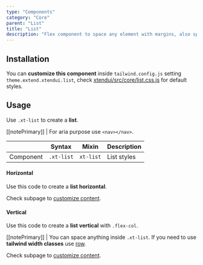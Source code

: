```yaml
---
type: "Components"
category: "Core"
parent: "List"
title: "List"
description: "Flex component to space any element with margins, also spaces vertically."
---
```


## Installation

You can **customize this component** inside `tailwind.config.js` setting `theme.extend.xtendui.list`, check [xtendui/src/core/list.css.js](https://github.com/minimit/xtendui/blob/beta/src/core/list.css.js) for default styles.

## Usage

Use `.xt-list` to create a **list**.

[[notePrimary]]
| For aria purpose use `<nav></nav>`.

<div class="xt-overflow-sub overflow-y-hidden overflow-x-scroll my-4 xt-my-auto w-full">

|                      | Syntax                          | Mixin            | Description                   |
| ----------------------- | ----------------------------------------- | -----------------------------| ----------------------------- |
| Component                  | `.xt-list`                     | `xt-list`                | List styles            |

</div>

#### Horizontal

Use this code to create a **list horizontal**.

<demo>
  <demoinline src="vanilla/components/core/list/usage">
  </demoinline>
</demo>

Check subpage to [customize content](/components/core/list/content).

#### Vertical

Use this code to create a **list vertical** with `.flex-col`.

<demo>
  <demoinline src="vanilla/components/core/list/usage-vertical">
  </demoinline>
</demo>

[[notePrimary]]
| You can space anything inside `.xt-list`. If you need to use **tailwind width classes** use [row](/components/core/row).

Check subpage to [customize content](/components/core/list/content).
